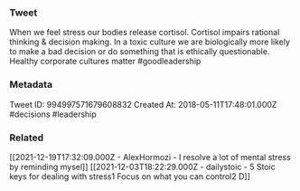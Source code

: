 ### Tweet
When we feel stress our bodies release cortisol. Cortisol impairs  rational thinking &amp; decision making. In a toxic culture we are biologically more likely to make a bad decision or do something that is  ethically questionable. Healthy corporate cultures matter  #goodleadership

### Metadata
Tweet ID: 994997571679608832
Created At: 2018-05-11T17:48:01.000Z
#decisions 
#leadership

### Related
[[2021-12-19T17:32:09.000Z - AlexHormozi - I resolve a lot of mental stress by reminding mysel]]
[[2021-12-03T18:22:29.000Z - dailystoic - 5 Stoic keys for dealing with stress1 Focus on what you can control2 D]]

